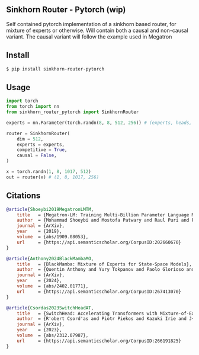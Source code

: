 ## Sinkhorn Router - Pytorch (wip)

Self contained pytorch implementation of a sinkhorn based router, for mixture of experts or otherwise. Will contain both a causal and non-causal variant. The causal variant will follow the example used in Megatron

## Install

```bash
$ pip install sinkhorn-router-pytorch
```

## Usage

```python
import torch
from torch import nn
from sinkhorn_router_pytorch import SinkhornRouter

experts = nn.Parameter(torch.randn(8, 8, 512, 256)) # (experts, heads, dim [in], dim [out])

router = SinkhornRouter(
    dim = 512,
    experts = experts,
    competitive = True,
    causal = False,
)

x = torch.randn(1, 8, 1017, 512)
out = router(x) # (1, 8, 1017, 256)
```

## Citations

```bibtex
@article{Shoeybi2019MegatronLMTM,
    title   = {Megatron-LM: Training Multi-Billion Parameter Language Models Using Model Parallelism},
    author  = {Mohammad Shoeybi and Mostofa Patwary and Raul Puri and Patrick LeGresley and Jared Casper and Bryan Catanzaro},
    journal = {ArXiv},
    year    = {2019},
    volume  = {abs/1909.08053},
    url     = {https://api.semanticscholar.org/CorpusID:202660670}
}
```

```bibtex
@article{Anthony2024BlackMambaMO,
    title   = {BlackMamba: Mixture of Experts for State-Space Models},
    author  = {Quentin Anthony and Yury Tokpanov and Paolo Glorioso and Beren Millidge},
    journal = {ArXiv},
    year    = {2024},
    volume  = {abs/2402.01771},
    url     = {https://api.semanticscholar.org/CorpusID:267413070}
}
```

```bibtex
@article{Csordas2023SwitchHeadAT,
    title   = {SwitchHead: Accelerating Transformers with Mixture-of-Experts Attention},
    author  = {R'obert Csord'as and Piotr Piekos and Kazuki Irie and J{\"u}rgen Schmidhuber},
    journal = {ArXiv},
    year    = {2023},
    volume  = {abs/2312.07987},
    url     = {https://api.semanticscholar.org/CorpusID:266191825}
}
```
